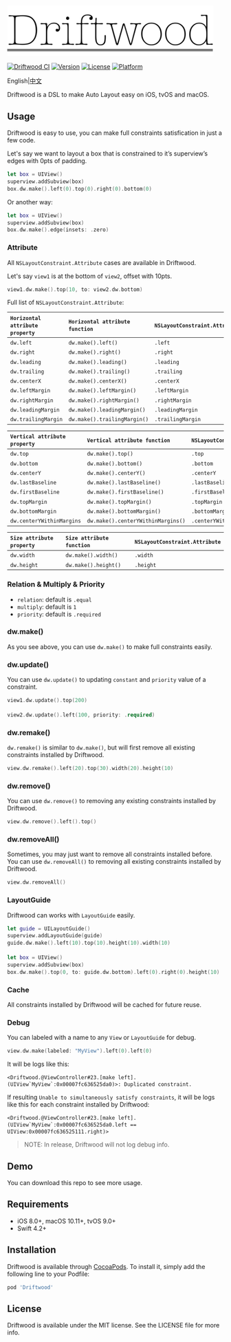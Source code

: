 <img src="driftwood.png" title="icon" width="480px">

[![Driftwood CI](https://github.com/wlgemini/Driftwood/workflows/Driftwood%20CI/badge.svg)](https://github.com/wlgemini/Driftwood/actions)
[![Version](https://img.shields.io/cocoapods/v/Driftwood.svg?style=flat)](https://cocoapods.org/pods/Driftwood)
[![License](https://img.shields.io/cocoapods/l/Driftwood.svg?style=flat)](https://cocoapods.org/pods/Driftwood)
[![Platform](https://img.shields.io/cocoapods/p/Driftwood.svg?style=flat)](https://cocoapods.org/pods/Driftwood)

English|[中文](README_ZH.md)

Driftwood is a DSL to make Auto Layout easy on iOS, tvOS and macOS.

## Usage

Driftwood is easy to use, you can make full constraints satisfication in just a few code.

Let's say we want to layout a box that is constrained to it’s superview’s edges with 0pts of padding.

```swift
let box = UIView()
superview.addSubview(box)
box.dw.make().left(0).top(0).right(0).bottom(0)
```
Or another way:

```swift
let box = UIView()
superview.addSubview(box)
box.dw.make().edge(insets: .zero)
```

### Attribute

All `NSLayoutConstraint.Attribute` cases are available in Driftwood.

Let's say `view1` is at the bottom of `view2`, offset with 10pts.

```swift
view1.dw.make().top(10, to: view2.dw.bottom)
```

Full list of `NSLayoutConstraint.Attribute`:

| `Horizontal attribute property` | `Horizontal attribute function`  | `NSLayoutConstraint.Attribute` |
| :-------------------------- | :--------------------------- | :----------------------------- |
| `dw.left`                   | `dw.make().left()`           | `.left`                        |
| `dw.right`                  | `dw.make().right()`          | `.right`                       |
| `dw.leading`                | `dw.make().leading()`        | `.leading`                     |
| `dw.trailing`               | `dw.make().trailing()`       | `.trailing`                    |
| `dw.centerX`                | `dw.make().centerX()`        | `.centerX`                     |
| `dw.leftMargin`             | `dw.make().leftMargin()`     | `.leftMargin`                  |
| `dw.rightMargin`            | `dw.make().rightMargin()`    | `.rightMargin`                 |
| `dw.leadingMargin`          | `dw.make().leadingMargin()`  | `.leadingMargin`               |
| `dw.trailingMargin`         | `dw.make().trailingMargin()` | `.trailingMargin`              |

| `Vertical attribute property` | `Vertical attribute function`        | `NSLayoutConstraint.Attribute` |
| :-------------------------- | :--------------------------------- | :----------------------------- |
| `dw.top`                    | `dw.make().top()`                  | `.top`                         |
| `dw.bottom`                 | `dw.make().bottom()`               | `.bottom`                      |
| `dw.centerY`                | `dw.make().centerY()`              | `.centerY`                     |
| `dw.lastBaseline`           | `dw.make().lastBaseline()`         | `.lastBaseline`                |
| `dw.firstBaseline`          | `dw.make().firstBaseline()`        | `.firstBaseline`               |
| `dw.topMargin`              | `dw.make().topMargin()`            | `.topMargin`                   |
| `dw.bottomMargin`           | `dw.make().bottomMargin()`         | `.bottomMargin`                |
| `dw.centerYWithinMargins`   | `dw.make().centerYWithinMargins()` | `.centerYWithinMargins`        |

| `Size attribute property` | `Size attribute function` | `NSLayoutConstraint.Attribute` |
| :------------------------ | :------------------------ | :----------------------------- |
| `dw.width`                | `dw.make().width()`       | `.width`                       |
| `dw.height`               | `dw.make().height()`      | `.height`                      |

### Relation & Multiply & Priority

-   `relation`: default is `.equal`
-   `multiply`: default is `1`
-   `priority`: default is `.required`

### dw.make()

As you see above, you can use `dw.make()` to make full constraints easily.

### dw.update()

You can use `dw.update()` to updating `constant` and `priority` value of a constraint.
```swift
view1.dw.update().top(200)

view2.dw.update().left(100, priority: .required)
```

### dw.remake()

`dw.remake()` is similar to `dw.make()`, but will first remove all existing constraints installed by Driftwood.

```swift
view.dw.remake().left(20).top(30).width(20).height(10)
```

### dw.remove()

You can use `dw.remove()` to removing any existing constraints installed by Driftwood.
```swift
view.dw.remove().left().top()
```

### dw.removeAll()

Sometimes, you may just want to remove all constraints installed before. You can use `dw.removeAll()` to removing all existing constraints installed by Driftwood.

```swift
view.dw.removeAll()
```

### LayoutGuide

Driftwood can works with `LayoutGuide` easily.
```swift 
let guide = UILayoutGuide()
superview.addLayoutGuide(guide)
guide.dw.make().left(10).top(10).height(10).width(10)

let box = UIView()
superview.addSubview(box)
box.dw.make().top(0, to: guide.dw.bottom).left(0).right(0).height(10)
```

### Cache

All constraints installed by Driftwood will be cached for future reuse.

### Debug

You can labeled with a name to any `View` or `LayoutGuide` for debug.

```swift
view.dw.make(labeled: "MyView").left(0).left(0)
```

It will be logs like this:

```
<Driftwood.@ViewController#23.[make left].(UIView`MyView`:0x00007fc636525da0)>: Duplicated constraint.
```

If resulting `Unable to simultaneously satisfy constraints`, it will be logs like this for each constraint installed by Driftwood:

```
<Driftwood.@ViewController#23.[make left].(UIView`MyView`:0x00007fc636525da0.left == UIView:0x00007fc636525111.right)>
```

> NOTE: In release, Driftwood will not log debug info.

## Demo

You can download this repo to see more usage.

## Requirements

- iOS 8.0+, macOS 10.11+, tvOS 9.0+
- Swift 4.2+

## Installation

Driftwood is available through [CocoaPods](https://cocoapods.org). To install it, simply add the following line to your Podfile:

```ruby
pod 'Driftwood'
```

## License

Driftwood is available under the MIT license. See the LICENSE file for more info.
